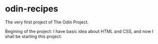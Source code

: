 # odin-recipes
The very first project of The Odin Project.

Begining of the project:
I have basic idea about HTML and CSS, and now I shall be starting this project.

